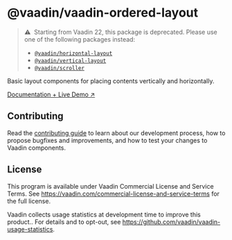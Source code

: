 # @vaadin/vaadin-ordered-layout

> ⚠️&nbsp; Starting from Vaadin 22, this package is deprecated.
> Please use one of the following packages instead:
>
> - [`@vaadin/horizontal-layout`](https://www.npmjs.com/package/@vaadin/horizontal-layout)
> - [`@vaadin/vertical-layout`](https://www.npmjs.com/package/@vaadin/vertical-layout)
> - [`@vaadin/scroller`](https://www.npmjs.com/package/@vaadin/scroller)

Basic layout components for placing contents vertically and horizontally.

[Documentation + Live Demo ↗](https://vaadin.com/docs/latest/components/basic-layouts)

## Contributing

Read the [contributing guide](https://vaadin.com/docs/latest/contributing/overview) to learn about our development process, how to propose bugfixes and improvements, and how to test your changes to Vaadin components.

## License

This program is available under Vaadin Commercial License and Service Terms.
See https://vaadin.com/commercial-license-and-service-terms for the full
license.

Vaadin collects usage statistics at development time to improve this product..
For details and to opt-out, see https://github.com/vaadin/vaadin-usage-statistics.
